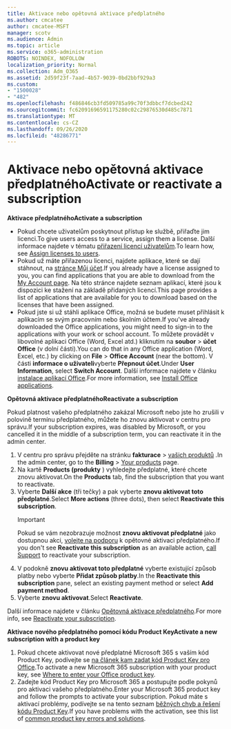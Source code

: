 ```yaml
---
title: Aktivace nebo opětovná aktivace předplatného
ms.author: cmcatee
author: cmcatee-MSFT
manager: scotv
ms.audience: Admin
ms.topic: article
ms.service: o365-administration
ROBOTS: NOINDEX, NOFOLLOW
localization_priority: Normal
ms.collection: Adm_O365
ms.assetid: 2d59f23f-7aad-4b57-9039-0bd2bbf929a3
ms.custom:
- "1500028"
- "482"
ms.openlocfilehash: f486846cb3fd509785a99c70f3dbbcf7dcbed242
ms.sourcegitcommit: fc62091696591175280c02c29876530d485c7871
ms.translationtype: MT
ms.contentlocale: cs-CZ
ms.lasthandoff: 09/26/2020
ms.locfileid: "48286771"
---
```

# <a name="activate-or-reactivate-a-subscription"></a><span data-ttu-id="a833f-102">Aktivace nebo opětovná aktivace předplatného</span><span class="sxs-lookup"><span data-stu-id="a833f-102">Activate or reactivate a subscription</span></span>

<span data-ttu-id="a833f-103">**Aktivace předplatného**</span><span class="sxs-lookup"><span data-stu-id="a833f-103">**Activate a subscription**</span></span>

- <span data-ttu-id="a833f-104">Pokud chcete uživatelům poskytnout přístup ke službě, přiřaďte jim licenci.</span><span class="sxs-lookup"><span data-stu-id="a833f-104">To give users access to a service, assign them a license.</span></span> <span data-ttu-id="a833f-105">Další informace najdete v tématu [přiřazení licencí uživatelům](https://docs.microsoft.com/microsoft-365/admin/manage/assign-licenses-to-users).</span><span class="sxs-lookup"><span data-stu-id="a833f-105">To learn how, see [Assign licenses to users](https://docs.microsoft.com/microsoft-365/admin/manage/assign-licenses-to-users).</span></span>
- <span data-ttu-id="a833f-106">Pokud už máte přiřazenou licenci, najdete aplikace, které se dají stáhnout, na [stránce Můj účet](https://portal.office.com/account/#installs).</span><span class="sxs-lookup"><span data-stu-id="a833f-106">If you already have a license assigned to you, you can find applications that you are able to download from the [My Account page](https://portal.office.com/account/#installs).</span></span> <span data-ttu-id="a833f-107">Na této stránce najdete seznam aplikací, které jsou k dispozici ke stažení na základě přidaných licencí.</span><span class="sxs-lookup"><span data-stu-id="a833f-107">This page provides a list of applications that are available for you to download based on the licenses that have been assigned.</span></span>
- <span data-ttu-id="a833f-108">Pokud jste si už stáhli aplikace Office, možná se budete muset přihlásit k aplikacím se svým pracovním nebo školním účtem.</span><span class="sxs-lookup"><span data-stu-id="a833f-108">If you've already downloaded the Office applications, you might need to sign-in to the applications with your work or school account.</span></span> <span data-ttu-id="a833f-109">To můžete provádět v libovolné aplikaci Office (Word, Excel atd.) kliknutím na **soubor**  >  **účet Office** (v dolní části).</span><span class="sxs-lookup"><span data-stu-id="a833f-109">You can do that in any Office application (Word, Excel, etc.) by clicking on **File** > **Office Account** (near the bottom).</span></span> <span data-ttu-id="a833f-110">V části **informace o uživateli**vyberte **Přepnout účet**.</span><span class="sxs-lookup"><span data-stu-id="a833f-110">Under **User Information**, select **Switch Account**.</span></span> <span data-ttu-id="a833f-111">Další informace najdete v článku [instalace aplikací Office](https://docs.microsoft.com/microsoft-365/admin/setup/install-applications).</span><span class="sxs-lookup"><span data-stu-id="a833f-111">For more information, see [Install Office applications](https://docs.microsoft.com/microsoft-365/admin/setup/install-applications).</span></span>

<span data-ttu-id="a833f-112">**Opětovná aktivace předplatného**</span><span class="sxs-lookup"><span data-stu-id="a833f-112">**Reactivate a subscription**</span></span>

<span data-ttu-id="a833f-113">Pokud platnost vašeho předplatného zakázal Microsoft nebo jste ho zrušili v polovině termínu předplatného, můžete ho znovu aktivovat v centru pro správu.</span><span class="sxs-lookup"><span data-stu-id="a833f-113">If your subscription expires, was disabled by Microsoft, or you cancelled it in the middle of a subscription term, you can reactivate it in the admin center.</span></span>
  
1. <span data-ttu-id="a833f-114">V centru pro správu přejděte na stránku **fakturace**  >  [vašich produktů](https://go.microsoft.com/fwlink/p/?linkid=842054) .</span><span class="sxs-lookup"><span data-stu-id="a833f-114">In the admin center, go to the **Billing** > [Your products](https://go.microsoft.com/fwlink/p/?linkid=842054) page.</span></span>
2. <span data-ttu-id="a833f-115">Na kartě **Products (produkty** ) vyhledejte předplatné, které chcete znovu aktivovat.</span><span class="sxs-lookup"><span data-stu-id="a833f-115">On the **Products** tab, find the subscription that you want to reactivate.</span></span>
3. <span data-ttu-id="a833f-116">Vyberte **Další akce** (tři tečky) a pak vyberte **znovu aktivovat toto předplatné**.</span><span class="sxs-lookup"><span data-stu-id="a833f-116">Select **More actions** (three dots), then select **Reactivate this subscription**.</span></span>
    > [!IMPORTANT]
    > <span data-ttu-id="a833f-117">Pokud se vám nezobrazuje možnost **znovu aktivovat předplatné** jako dostupnou akci, [volejte na podporu](https://docs.microsoft.com/microsoft-365/admin/contact-support-for-business-products) k opětovné aktivaci předplatného.</span><span class="sxs-lookup"><span data-stu-id="a833f-117">If you don't see **Reactivate this subscription** as an available action, [call Support](https://docs.microsoft.com/microsoft-365/admin/contact-support-for-business-products) to reactivate your subscription.</span></span>
4. <span data-ttu-id="a833f-118">V podokně **znovu aktivovat toto předplatné** vyberte existující způsob platby nebo vyberte **Přidat způsob platby**.</span><span class="sxs-lookup"><span data-stu-id="a833f-118">In the **Reactivate this subscription** pane, select an existing payment method or select **Add payment method**.</span></span>
5. <span data-ttu-id="a833f-119">Vyberte **znovu aktivovat**.</span><span class="sxs-lookup"><span data-stu-id="a833f-119">Select **Reactivate**.</span></span>

<span data-ttu-id="a833f-120">Další informace najdete v článku [Opětovná aktivace předplatného](https://docs.microsoft.com/microsoft-365/commerce/subscriptions/reactivate-your-subscription).</span><span class="sxs-lookup"><span data-stu-id="a833f-120">For more info, see [Reactivate your subscription](https://docs.microsoft.com/microsoft-365/commerce/subscriptions/reactivate-your-subscription).</span></span>

<span data-ttu-id="a833f-121">**Aktivace nového předplatného pomocí kódu Product Key**</span><span class="sxs-lookup"><span data-stu-id="a833f-121">**Activate a new subscription with a product key**</span></span>

1. <span data-ttu-id="a833f-122">Pokud chcete aktivovat nové předplatné Microsoft 365 s vaším kód Product Key, podívejte se [na článek kam zadat kód Product Key pro Office](https://support.office.com/article/where-to-enter-your-office-product-key-0a82e5ae-739e-4b92-a6f4-2ec780c185db).</span><span class="sxs-lookup"><span data-stu-id="a833f-122">To activate a new Microsoft 365 subscription with your product key, see [Where to enter your Office product key](https://support.office.com/article/where-to-enter-your-office-product-key-0a82e5ae-739e-4b92-a6f4-2ec780c185db).</span></span>
2. <span data-ttu-id="a833f-123">Zadejte kód Product Key pro Microsoft 365 a postupujte podle pokynů pro aktivaci vašeho předplatného.</span><span class="sxs-lookup"><span data-stu-id="a833f-123">Enter your Microsoft 365 product key and follow the prompts to activate your subscription.</span></span> <span data-ttu-id="a833f-124">Pokud máte s aktivací problémy, podívejte se na tento seznam [běžných chyb a řešení kódu Product Key](https://docs.microsoft.com/microsoft-365/commerce/product-key-errors-and-solutions).</span><span class="sxs-lookup"><span data-stu-id="a833f-124">If you have problems with the activation, see this list of [common product key errors and solutions](https://docs.microsoft.com/microsoft-365/commerce/product-key-errors-and-solutions).</span></span>